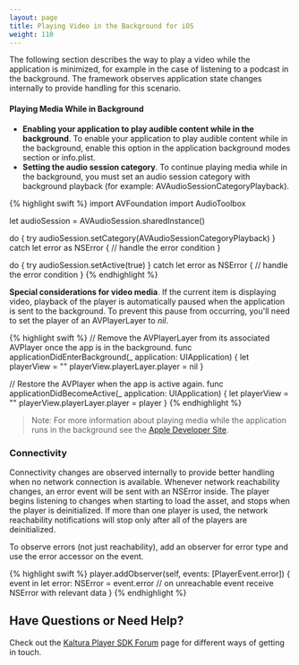 ```yaml
---
layout: page
title: Playing Video in the Background for iOS
weight: 110
---
```


The following section describes the way to play a video while the application is minimized, for example in the case of listening to a podcast in the background. The framework observes application state changes internally to provide handling for this scenario. 

#### Playing Media While in Background  

* **Enabling your application to play audible content while in the background**. To enable your application to play audible content while in the background, enable this option in the application background modes section or info.plist.
* **Setting the audio session category**. To continue playing media while in the background, you must set an audio session category with background playback (for example: AVAudioSessionCategoryPlayback).

{% highlight swift %}
import AVFoundation
import AudioToolbox

let audioSession = AVAudioSession.sharedInstance()

do {
    try audioSession.setCategory(AVAudioSessionCategoryPlayback)
} catch let error as NSError {
    // handle the error condition
}

do {
    try audioSession.setActive(true)
} catch let error as NSError {
    // handle the error condition
}
{% endhighlight %}

**Special considerations for video media**. If the current item is displaying video, playback of the player is automatically paused when the application is sent to the background. To prevent this pause from occurring, you'll need to set the player of an AVPlayerLayer to *nil*.

{% highlight swift %}
// Remove the AVPlayerLayer from its associated AVPlayer once the app is in the background.
func applicationDidEnterBackground(_ application: UIApplication) {
    let playerView = "<Get your player view>"
    playerView.playerLayer.player = nil
}

// Restore the AVPlayer when the app is active again.
func applicationDidBecomeActive(_ application: UIApplication) {
    let playerView = "<Get your player view>"
    playerView.playerLayer.player = player
}
{% endhighlight %}

> Note: For more information about playing media while the application runs in the background see the [Apple Developer Site](https://developer.apple.com/library/content/qa/qa1668/_index.html).
 
### Connectivity

Connectivity changes are observed internally to provide better handling when no network connection is available.
Whenever network reachability changes, an error event will be sent with an NSError inside.
The player begins listening to changes when starting to load the asset, and stops when the player is deinitialized.
If more than one player is used, the network reachability notifications will stop only after all of the players are deinitialized.


To observe errors (not just reachability), add an observer for error type and use the error accessor on the event.

{% highlight swift %}
player.addObserver(self, events: [PlayerEvent.error]) { event in
    let error: NSError = event.error // on unreachable event receive NSError with relevant data
}
{% endhighlight %}

## Have Questions or Need Help?

Check out the [Kaltura Player SDK Forum](https://forum.kaltura.org/c/playkit) page for different ways of getting in touch.
